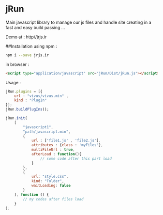 # jRun
Main javascript library to manage our js files and handle site creating in a fast and easy
build passing ...

Demo at : http//jrjs.ir

##Installation
using npm :
```bash
npm i --save jrjs.ir
```
in browser :
```html
<script type="application/javascript" src="jRun/Dist/jRun.js"></script>
```

Usage :
```javascript
jRun.plugins = [{
    url : "vivus/vivus.min" ,
    kind : "PlugIn"
}];
jRun.buildPlugIns();

jRun.init(
    [
        "javascript1",
        "path/javascript.min",
        {
            url : ['file1.js' , 'file2.js'],
            attributes : {class : 'myFiles'},
            multiFileUrl : true,
            afterLoad : function(){
                // some code after this part load
            }
        },
        {
            url: "style.css",
            kind: "Folder",
            waitLoading: false
        }
    ], function () {
        // my codes after files load
    }
);
```
